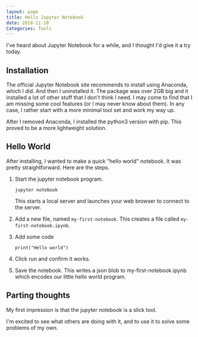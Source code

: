 ```yaml
---
layout: page
title: Hello Jupyter Notebook
date: 2018-11-18
Categories: Tools
---
```


I've heard about Jupyter Notebook for a while, and I thought I'd give it a try today.

## Installation

The official Jupyter Notebook site recommends to install using Anaconda, which I did. And then I uninstalled it. The package was over 2GB big and it installed a lot of other stuff that I don't think I need. I may come to find that I am missing some cool features (or I may never know about them). In any case, I rather start with a more minimal tool set and work my way up.

After I removed Anaconda, I installed the python3 version with pip. This proved to be a more lightweight solution.

## Hello World

After installing, I wanted to make a quick "hello world" notebook. It was pretty straightforward. Here are the steps.

1. Start the jupyter notebook program.

    ```jupyter notebook```
    
    This starts a local server and launches your web browser to connect to the server. 

2.  Add a new file, named `my-first-notebook`. This creates a file called `my-first-notebook.ipynb`. 

3. Add some code

    `print("Hello world")`

4. Click run and confirm it works.

5. Save the notebook. This writes a json blob to my-first-notebook.ipynb which encodes our little hello world program.

## Parting thoughts

My first impression is that the jupyter notebook is a slick tool. 

I'm excited to see what others are doing with it, and to use it to solve some problems of my own.
